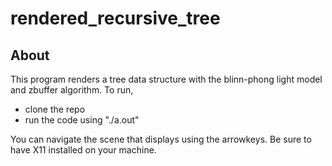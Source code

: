 # rendered_recursive_tree

<h2>About</h2>
<p>
This program renders a tree data structure with the blinn-phong light model and zbuffer algorithm. To run,
</p>
<ul>
  <li>clone the repo</li>
  <li>run the code using "./a.out"</li>
</ul>

<p>
You can navigate the scene that displays using the arrowkeys. Be sure to have X11 installed on your machine.
</p>
